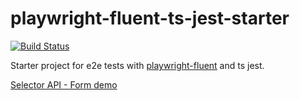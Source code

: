 # playwright-fluent-ts-jest-starter

[![Build Status](https://travis-ci.org/hdorgeval/playwright-fluent-ts-jest-starter.svg?branch=master)](https://travis-ci.org/hdorgeval/playwright-fluent-ts-jest-starter)

Starter project for e2e tests with [playwright-fluent](https://github.com/hdorgeval/playwright-fluent#playwright-fluent) and ts jest.

[Selector API - Form demo](src/reactstrap/fill-form.chromium.test.ts)
